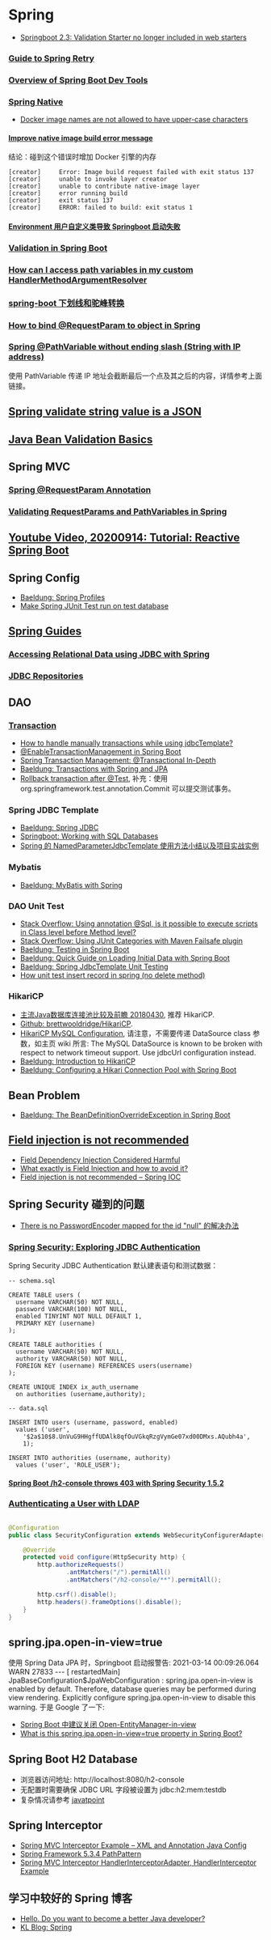 # Spring

* [Springboot 2.3: Validation Starter no longer included in web starters](https://github.com/spring-projects/spring-boot/wiki/Spring-Boot-2.3-Release-Notes#validation-starter-no-longer-included-in-web-starters)

### [Guide to Spring Retry](https://www.baeldung.com/spring-retry)

### [Overview of Spring Boot Dev Tools](https://www.baeldung.com/spring-boot-devtools)

### [Spring Native](https://docs.spring.io/spring-native/docs/current/reference/htmlsingle/)

* [Docker image names are not allowed to have upper-case characters](https://github.com/spring-projects/spring-boot/issues/21922#issuecomment-644929521)

#### [Improve native image build error message](https://github.com/quarkusio/quarkus/issues/1140)

结论：碰到这个错误时增加 Docker 引擎的内存

```text
[creator]     Error: Image build request failed with exit status 137
[creator]     unable to invoke layer creator
[creator]     unable to contribute native-image layer
[creator]     error running build
[creator]     exit status 137
[creator]     ERROR: failed to build: exit status 1
```

#### [Environment 用户自定义类导致 Springboot 启动失败](https://www.javazhiyin.com/59321.html)

### [Validation in Spring Boot](https://www.baeldung.com/spring-boot-bean-validation)

### [How can I access path variables in my custom HandlerMethodArgumentResolver](https://stackoverflow.com/a/28939816/7379661)

### [spring-boot 下划线和驼峰转换](https://adolphor.com/2019/11/16/spring-boot-under-lower-camel.html)

### [How to bind @RequestParam to object in Spring](http://dolszewski.com/spring/how-to-bind-requestparam-to-object/)

### [Spring @PathVariable without ending slash (String with IP address)](https://stackoverflow.com/a/24946723/7379661)

使用 PathVariable 传递 IP 地址会截断最后一个点及其之后的内容，详情参考上面链接。

## [Spring validate string value is a JSON](https://stackoverflow.com/a/59204301/7379661)

## [Java Bean Validation Basics](https://www.baeldung.com/javax-validation)

## Spring MVC

### [Spring @RequestParam Annotation](https://www.baeldung.com/spring-request-param)

### [Validating RequestParams and PathVariables in Spring](https://www.baeldung.com/spring-validate-requestparam-pathvariable)

## [Youtube Video, 20200914: Tutorial: Reactive Spring Boot](https://www.youtube.com/watch?v=229gPlcc5d8)

## Spring Config

* [Baeldung: Spring Profiles](https://www.baeldung.com/spring-profiles)
* [Make Spring JUnit Test run on test database](https://stackoverflow.com/a/43374987)

## [Spring Guides](https://spring.io/guides)

### [Accessing Relational Data using JDBC with Spring](https://spring.io/guides/gs/relational-data-access/)

### [JDBC Repositories](https://docs.spring.io/spring-data/jdbc/docs/current/reference/html/#jdbc.repositories)

## DAO

### [Transaction](https://docs.spring.io/spring-framework/docs/current/reference/html/data-access.html#transaction)

* [How to handle manually transactions while using jdbcTemplate?](https://stackoverflow.com/a/60088953)
* [@EnableTransactionManagement in Spring Boot](https://stackoverflow.com/a/40724843)
* [Spring Transaction Management: @Transactional In-Depth](https://www.marcobehler.com/guides/spring-transaction-management-transactional-in-depth)
* [Baeldung: Transactions with Spring and JPA](https://www.baeldung.com/transaction-configuration-with-jpa-and-spring)
* [Rollback transaction after @Test](https://stackoverflow.com/a/12626636), 补充：使用 org.springframework.test.annotation.Commit 可以提交测试事务。

### Spring JDBC Template

* [Baeldung: Spring JDBC](https://www.baeldung.com/spring-jdbc-jdbctemplate)
* [Springboot: Working with SQL Databases](https://docs.spring.io/spring-boot/docs/current/reference/htmlsingle/#boot-features-sql)
* [Spring 的 NamedParameterJdbcTemplate 使用方法小结以及项目实战实例](https://blog.csdn.net/Jaiaxn/article/details/87889550)

### Mybatis

* [Baeldung: MyBatis with Spring](https://www.baeldung.com/spring-mybatis)

### DAO Unit Test

* [Stack Overflow: Using annotation @Sql, is it possible to execute scripts in Class level before Method level?](https://stackoverflow.com/a/32892436)
* [Stack Overflow: Using JUnit Categories with Maven Failsafe plugin](https://stackoverflow.com/a/18373848)
* [Baeldung: Testing in Spring Boot](https://www.baeldung.com/spring-boot-testing)
* [Baeldung: Quick Guide on Loading Initial Data with Spring Boot](https://www.baeldung.com/spring-boot-data-sql-and-schema-sql)
* [Baeldung: Spring JdbcTemplate Unit Testing](https://www.baeldung.com/spring-jdbctemplate-testing)
* [How unit test insert record in spring (no delete method)](https://stackoverflow.com/a/51277993)

### HikariCP

* [主流Java数据库连接池比较及前瞻 20180430](https://blog.didispace.com/java-datasource-pool-compare/), 推荐 HikariCP.
* [Github: brettwooldridge/HikariCP](https://github.com/brettwooldridge/HikariCP).
* [HikariCP MySQL Configuration](https://github.com/brettwooldridge/HikariCP/wiki/MySQL-Configuration), 请注意，不需要传递 DataSource class 参数，如主页 wiki 所言: The MySQL DataSource is known to be broken with respect to network timeout support. Use jdbcUrl configuration instead.
* [Baeldung: Introduction to HikariCP](https://www.baeldung.com/hikaricp)
* [Baeldung: Configuring a Hikari Connection Pool with Spring Boot](https://www.baeldung.com/spring-boot-hikari)

## Bean Problem

* [Baeldung: The BeanDefinitionOverrideException in Spring Boot](https://www.baeldung.com/spring-boot-bean-definition-override-exception)

## [Field injection is not recommended](https://blog.marcnuri.com/field-injection-is-not-recommended)

* [Field Dependency Injection Considered Harmful](https://www.vojtechruzicka.com/field-dependency-injection-considered-harmful/)
* [What exactly is Field Injection and how to avoid it?](https://stackoverflow.com/a/39892204)
* [Field injection is not recommended – Spring IOC](https://blog.marcnuri.com/field-injection-is-not-recommended/)

## Spring Security 碰到的问题

* [There is no PasswordEncoder mapped for the id "null" 的解决办法](https://blog.csdn.net/Hello_World_QWP/article/details/81811462)

### [Spring Security: Exploring JDBC Authentication](https://www.baeldung.com/spring-security-jdbc-authentication)

Spring Security JDBC Authentication 默认建表语句和测试数据：

```text
-- schema.sql

CREATE TABLE users (
  username VARCHAR(50) NOT NULL,
  password VARCHAR(100) NOT NULL,
  enabled TINYINT NOT NULL DEFAULT 1,
  PRIMARY KEY (username)
);
  
CREATE TABLE authorities (
  username VARCHAR(50) NOT NULL,
  authority VARCHAR(50) NOT NULL,
  FOREIGN KEY (username) REFERENCES users(username)
);

CREATE UNIQUE INDEX ix_auth_username
  on authorities (username,authority);
```

```text
-- data.sql

INSERT INTO users (username, password, enabled)
  values ('user',
    '$2a$10$8.UnVuG9HHgffUDAlk8qfOuVGkqRzgVymGe07xd00DMxs.AQubh4a',
    1);

INSERT INTO authorities (username, authority)
  values ('user', 'ROLE_USER');
```

#### [Spring Boot /h2-console throws 403 with Spring Security 1.5.2](https://stackoverflow.com/a/53066577)

### [Authenticating a User with LDAP](https://spring.io/guides/gs/authenticating-ldap/)

```java

@Configuration
public class SecurityConfiguration extends WebSecurityConfigurerAdapter {

    @Override
    protected void configure(HttpSecurity http) {
        http.authorizeRequests()
                .antMatchers("/").permitAll()
                .antMatchers("/h2-console/**").permitAll();

        http.csrf().disable();
        http.headers().frameOptions().disable();
    }
}
```

## spring.jpa.open-in-view=true

使用 Spring Data JPA 时，Springboot 启动报警告: 2021-03-14 00:09:26.064  WARN 27833 --- \[  restartedMain\] JpaBaseConfiguration$JpaWebConfiguration : spring.jpa.open-in-view is enabled by default. Therefore, database queries may be performed during view rendering. Explicitly configure spring.jpa.open-in-view to disable this warning. 于是 Google 了一下:

* [Spring Boot 中建议关闭 Open-EntityManager-in-view](http://www.kailing.pub/article/index/arcid/266.html)
* [What is this spring.jpa.open-in-view=true property in Spring Boot?](https://stackoverflow.com/questions/30549489/what-is-this-spring-jpa-open-in-view-true-property-in-spring-boot)

## Spring Boot H2 Database

* 浏览器访问地址:  http://localhost:8080/h2-console
* 无配置时需要确保 JDBC URL 字段被设置为 jdbc:h2:mem:testdb
* 复杂情况请参考 [javatpoint](https://www.javatpoint.com/spring-boot-h2-database)

## Spring Interceptor

* [Spring MVC Interceptor Example – XML and Annotation Java Config](https://howtodoinjava.com/spring-core/spring-mvc-interceptor-example/)
* [Spring Framework 5.3.4 PathPattern](https://docs.spring.io/spring-framework/docs/5.3.4/javadoc-api/org/springframework/web/util/pattern/PathPattern.html)
* [Spring MVC Interceptor HandlerInterceptorAdapter, HandlerInterceptor Example](https://www.journaldev.com/2676/spring-mvc-interceptor-example-handlerinterceptor-handlerinterceptoradapter)

## 学习中较好的 Spring 博客

* [Hello. Do you want to become a better Java developer?](https://www.marcobehler.com/)
* [KL Blog: Spring](http://www.kailing.pub/index/columns/colid/10.html)
